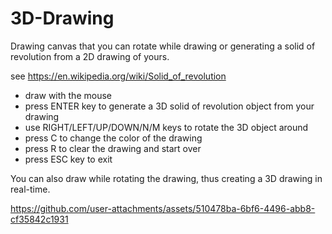 # 3D-Drawing
Drawing canvas that you can rotate while drawing or generating a solid of revolution from a 2D drawing of yours.

see https://en.wikipedia.org/wiki/Solid_of_revolution

* draw with the mouse
* press ENTER key to generate a 3D solid of revolution object from your drawing
* use RIGHT/LEFT/UP/DOWN/N/M keys to rotate the 3D object around
* press C to change the color of the drawing
* press R to clear the drawing and start over
* press ESC key to exit

You can also draw while rotating the drawing, thus creating a 3D drawing in real-time.



https://github.com/user-attachments/assets/510478ba-6bf6-4496-abb8-cf35842c1931

